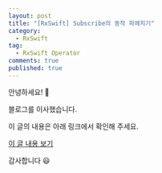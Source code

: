 ```yaml
---
layout: post
title: "[RxSwift] Subscribe의 동작 파헤치기"
category: 
  - RxSwift
tag:
  - RxSwift Operator
comments: true
published: true
---
```


안녕하세요! 👋

블로그를 이사했습니다.

이 글의 내용은 아래 링크에서 확인해 주세요.

[이 글 내용 보기](https://gitminam.com/ios/rxswift-subscribe/)

감사합니다 😃

